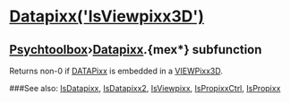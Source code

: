# [Datapixx('IsViewpixx3D')](Datapixx-IsViewpixx3D) 
## [Psychtoolbox](Pyschtoolbox)&#8250;[Datapixx](Datapixx).{mex*} subfunction


Returns non-0 if [DATAPixx](DATAPixx) is embedded in a [VIEWPixx3D](VIEWPixx3D).  
  


###See also:
[IsDatapixx](Datapixx-IsDatapixx), [IsDatapixx2](Datapixx-IsDatapixx2), [IsViewpixx](Datapixx-IsViewpixx), [IsPropixxCtrl](Datapixx-IsPropixxCtrl), [IsPropixx](Datapixx-IsPropixx)
